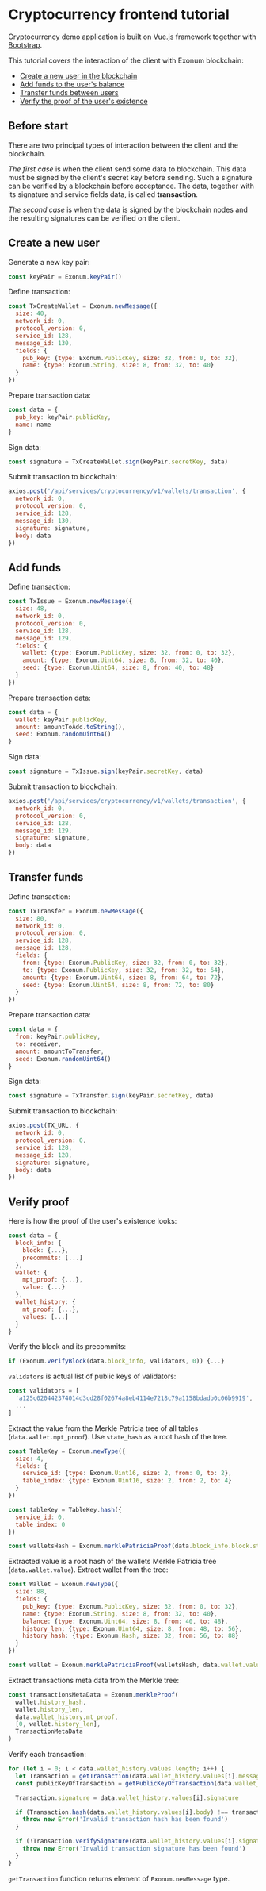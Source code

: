 # Cryptocurrency frontend tutorial

<!-- spell-checker:ignore uint -->

Cryptocurrency demo application is built on [Vue.js](https://vuejs.org)
framework together with [Bootstrap](https://getbootstrap.com/).

This tutorial covers the interaction of the client with Exonum blockchain:

- [Create a new user in the blockchain](#create-a-new-user)
- [Add funds to the user's balance](#add-funds)
- [Transfer funds between users](#transfer-funds)
- [Verify the proof of the user's existence](#verify-proof)

## Before start

There are two principal types of interaction between the client and
the blockchain.

*The first case* is when the client send some data to blockchain.
This data must be signed by the client's secret key before sending.
Such a signature can be verified by a blockchain before acceptance.
The data, together with its signature and service fields data, is called
**transaction**.

*The second case* is when the data is signed by the blockchain nodes
and the resulting signatures can be verified on the client.

## Create a new user

Generate a new key pair:

```javascript
const keyPair = Exonum.keyPair()
```

Define transaction:

```javascript
const TxCreateWallet = Exonum.newMessage({
  size: 40,
  network_id: 0,
  protocol_version: 0,
  service_id: 128,
  message_id: 130,
  fields: {
    pub_key: {type: Exonum.PublicKey, size: 32, from: 0, to: 32},
    name: {type: Exonum.String, size: 8, from: 32, to: 40}
  }
})
```

Prepare transaction data:

```javascript
const data = {
  pub_key: keyPair.publicKey,
  name: name
}
```

Sign data:

```javascript
const signature = TxCreateWallet.sign(keyPair.secretKey, data)
```

Submit transaction to blockchain:

```javascript
axios.post('/api/services/cryptocurrency/v1/wallets/transaction', {
  network_id: 0,
  protocol_version: 0,
  service_id: 128,
  message_id: 130,
  signature: signature,
  body: data
})
```

## Add funds

Define transaction:

```javascript
const TxIssue = Exonum.newMessage({
  size: 48,
  network_id: 0,
  protocol_version: 0,
  service_id: 128,
  message_id: 129,
  fields: {
    wallet: {type: Exonum.PublicKey, size: 32, from: 0, to: 32},
    amount: {type: Exonum.Uint64, size: 8, from: 32, to: 40},
    seed: {type: Exonum.Uint64, size: 8, from: 40, to: 48}
  }
})
```

Prepare transaction data:

```javascript
const data = {
  wallet: keyPair.publicKey,
  amount: amountToAdd.toString(),
  seed: Exonum.randomUint64()
}
```

Sign data:

```javascript
const signature = TxIssue.sign(keyPair.secretKey, data)
```

Submit transaction to blockchain:

```javascript
axios.post('/api/services/cryptocurrency/v1/wallets/transaction', {
  network_id: 0,
  protocol_version: 0,
  service_id: 128,
  message_id: 129,
  signature: signature,
  body: data
})
```

## Transfer funds

Define transaction:

```javascript
const TxTransfer = Exonum.newMessage({
  size: 80,
  network_id: 0,
  protocol_version: 0,
  service_id: 128,
  message_id: 128,
  fields: {
    from: {type: Exonum.PublicKey, size: 32, from: 0, to: 32},
    to: {type: Exonum.PublicKey, size: 32, from: 32, to: 64},
    amount: {type: Exonum.Uint64, size: 8, from: 64, to: 72},
    seed: {type: Exonum.Uint64, size: 8, from: 72, to: 80}
  }
})
```

Prepare transaction data:

```javascript
const data = {
  from: keyPair.publicKey,
  to: receiver,
  amount: amountToTransfer,
  seed: Exonum.randomUint64()
}
```

Sign data:

```javascript
const signature = TxTransfer.sign(keyPair.secretKey, data)
```

Submit transaction to blockchain:

```javascript
axios.post(TX_URL, {
  network_id: 0,
  protocol_version: 0,
  service_id: 128,
  message_id: 128,
  signature: signature,
  body: data
})
```

## Verify proof

Here is how the proof of the user's existence looks:

```javascript
const data = {
  block_info: {
    block: {...},
    precommits: [...]
  },
  wallet: {
    mpt_proof: {...},
    value: {...}
  },
  wallet_history: {
    mt_proof: {...},
    values: [...]
  }
}
```

Verify the block and its precommits:

```javascript
if (Exonum.verifyBlock(data.block_info, validators, 0)) {...}
```

`validators` is actual list of public keys of validators:

```javascript
const validators = [
  'a125c020442374014d3cd28f02674a8eb4114e7218c79a1158bdadb0c06b9919',
  ...
]
```

Extract the value from the Merkle Patricia tree of all tables (`data.wallet.mpt_proof`).
Use `state_hash` as a root hash of the tree.

<!-- markdownlint-disable MD013 -->

```javascript
const TableKey = Exonum.newType({
  size: 4,
  fields: {
    service_id: {type: Exonum.Uint16, size: 2, from: 0, to: 2},
    table_index: {type: Exonum.Uint16, size: 2, from: 2, to: 4}
  }
})

const tableKey = TableKey.hash({
  service_id: 0,
  table_index: 0
})

const walletsHash = Exonum.merklePatriciaProof(data.block_info.block.state_hash, data.wallet.mpt_proof, tableKey)
```

Extracted value is a root hash of the wallets Merkle Patricia tree (`data.wallet.value`).
Extract wallet from the tree:

```javascript
const Wallet = Exonum.newType({
  size: 88,
  fields: {
    pub_key: {type: Exonum.PublicKey, size: 32, from: 0, to: 32},
    name: {type: Exonum.String, size: 8, from: 32, to: 40},
    balance: {type: Exonum.Uint64, size: 8, from: 40, to: 48},
    history_len: {type: Exonum.Uint64, size: 8, from: 48, to: 56},
    history_hash: {type: Exonum.Hash, size: 32, from: 56, to: 88}
  }
})

const wallet = Exonum.merklePatriciaProof(walletsHash, data.wallet.value, publicKey, Wallet)
```

Extract transactions meta data from the Merkle tree:

```javascript
const transactionsMetaData = Exonum.merkleProof(
  wallet.history_hash,
  wallet.history_len,
  data.wallet_history.mt_proof,
  [0, wallet.history_len],
  TransactionMetaData
)
```

Verify each transaction:

```javascript
for (let i = 0; i < data.wallet_history.values.length; i++) {
  let Transaction = getTransaction(data.wallet_history.values[i].message_id)
  const publicKeyOfTransaction = getPublicKeyOfTransaction(data.wallet_history.values[i].message_id, data.wallet_history.values[i].body)

  Transaction.signature = data.wallet_history.values[i].signature

  if (Transaction.hash(data.wallet_history.values[i].body) !== transactionsMetaData[i].tx_hash) {
    throw new Error('Invalid transaction hash has been found')
  }

  if (!Transaction.verifySignature(data.wallet_history.values[i].signature, publicKeyOfTransaction, data.wallet_history.values[i].body)) {
    throw new Error('Invalid transaction signature has been found')
  }
}
```

<!-- markdownlint-enable MD013 -->
`getTransaction` function returns element of `Exonum.newMessage` type.
